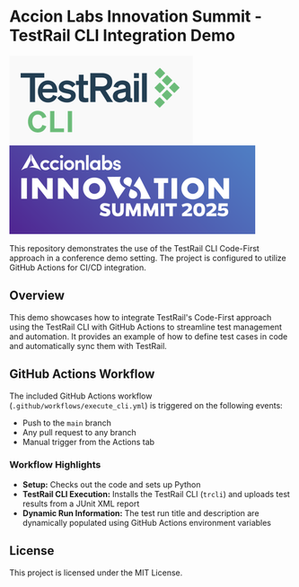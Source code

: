 # Accion Labs Innovation Summit - TestRail CLI Integration Demo

![TestRail Logo](images/cli.png)
![Summit Logo](images/summit.png)

This repository demonstrates the use of the TestRail CLI Code-First approach in a conference demo setting. The project is configured to utilize GitHub Actions for CI/CD integration.

## Overview
This demo showcases how to integrate TestRail's Code-First approach using the TestRail CLI with GitHub Actions to streamline test management and automation. It provides an example of how to define test cases in code and automatically sync them with TestRail.

## GitHub Actions Workflow
The included GitHub Actions workflow (`.github/workflows/execute_cli.yml`) is triggered on the following events:
- Push to the `main` branch
- Any pull request to any branch
- Manual trigger from the Actions tab

### Workflow Highlights
- **Setup:** Checks out the code and sets up Python
- **TestRail CLI Execution:** Installs the TestRail CLI (`trcli`) and uploads test results from a JUnit XML report
- **Dynamic Run Information:** The test run title and description are dynamically populated using GitHub Actions environment variables

## License
This project is licensed under the MIT License. 
